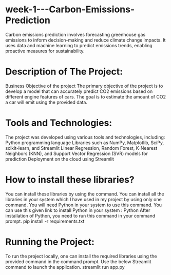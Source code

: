 # week-1---Carbon-Emissions-Prediction
Carbon emissions prediction involves forecasting greenhouse gas emissions to inform decision-making and reduce climate change impacts. It uses data and machine learning to predict emissions trends, enabling proactive measures for sustainability.

# Description of The Project:
Business Objective of the project
The primary objective of the project is to develop a model that can accurately predict CO2 emissions based on different engine features of cars.
The goal is to estimate the amount of CO2 a car will emit using the provided data.

# Tools and Technologies:
The project was developed using various tools and technologies, including:
Python programming language
Libraries such as NumPy, Matplotlib, SciPy, scikit-learn, and Streamlit
Linear Regression, Random Forest, K-Nearest Neighbors (KNN), and Support Vector Regression (SVR) models for prediction
Deployment on the cloud using Streamlit
# How to install these libraries?
You can install these libraries by using the command.
You can install all the libraries in your system which I have used in my project by using only one command.
You will need Python in your system to use this command. You can use this given link to install Python in your system : Python
After installation of Python, you need to run this command in your command prompt.
pip install -r requirements.txt 

# Running the Project:
To run the project locally, one can install the required libraries using the provided command in the command prompt. Use the below Streamlit command to launch the application.
streamlit run app.py 
